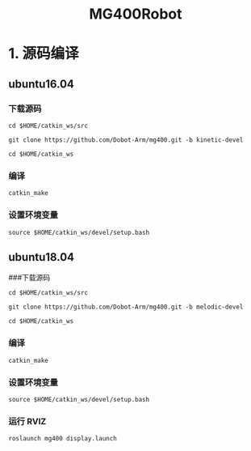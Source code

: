 # <center>MG400Robot</center>

# 1. 源码编译
## ubuntu16.04
### 下载源码
```
cd $HOME/catkin_ws/src

git clone https://github.com/Dobot-Arm/mg400.git -b kinetic-devel

cd $HOME/catkin_ws
```
### 编译
```
catkin_make
```
### 设置环境变量
```
source $HOME/catkin_ws/devel/setup.bash
```

## ubuntu18.04
###下载源码
```
cd $HOME/catkin_ws/src

git clone https://github.com/Dobot-Arm/mg400.git -b melodic-devel

cd $HOME/catkin_ws
```
### 编译
```
catkin_make
```
### 设置环境变量
```
source $HOME/catkin_ws/devel/setup.bash
```

### 运行 RVIZ
```
roslaunch mg400 display.launch
```
